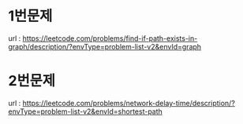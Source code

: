 # 1번문제
url : https://leetcode.com/problems/find-if-path-exists-in-graph/description/?envType=problem-list-v2&envId=graph

# 2번문제
url : https://leetcode.com/problems/network-delay-time/description/?envType=problem-list-v2&envId=shortest-path
